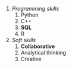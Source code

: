 1. *Programming skills*
   1. Python
   2. C++
   3. **SQL**
   4. R
2. *Soft skills*
   1. **Collaborative**
   2. Analytical thinking
   3. Creative
